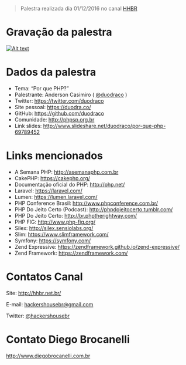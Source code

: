 > Palestra realizada dia 01/12/2016 no canal [HHBR](https://www.youtube.com/channel/UCh1xOy7SP_KyRn4wTNVvFHw)

# Gravação da palestra
[![Alt text](https://i.ytimg.com/vi/4KiWfnn8s-A/hqdefault.jpg?custom=true&w=800&h=400&stc=true&jpg444=true&jpgq=90&sp=68&sigh=uyoSLvBIhOBSrIC9JC-2QFDSRWQ)](https://www.youtube.com/watch?v=4KiWfnn8s-A)

# Dados da palestra 
 - Tema: “Por que PHP?”
 - Palestrante: Anderson Casimiro ( [@duodraco](https://twitter.com/duodraco) )
 - Twitter: https://twitter.com/duodraco
 - Site pessoal: https://duodra.co/
 - GitHub: https://github.com/duodraco
 - Comunidade: http://phpsp.org.br
 - Link slides: http://www.slideshare.net/duodraco/por-que-php-69789452

# Links mencionados
 - A Semana PHP: http://asemanaphp.com.br
 - CakePHP: https://cakephp.org/
 - Documentação oficial do PHP: http://php.net/
 - Laravel: https://laravel.com/
 - Lumen: https://lumen.laravel.com/
 - PHP Conference Brasil: http://www.phpconference.com.br/
 - PHP Do Jeito Certo (Podcast): http://phpdojeitocerto.tumblr.com/
 - PHP Do Jeito Certo: http://br.phptherightway.com/
 - PHP FIG: http://www.php-fig.org/
 - Silex: http://silex.sensiolabs.org/
 - Slim: https://www.slimframework.com/
 - Symfony: https://symfony.com/
 - Zend Expressive: https://zendframework.github.io/zend-expressive/
 - Zend Framework: https://zendframework.com/

# Contatos Canal
Site: http://hhbr.net.br/

E-mail: hackershousebr@gmail.com

Twitter: [@hackershousebr](twitter.com/hackershousebr)

# Contato Diego Brocanelli
http://www.diegobrocanelli.com.br
